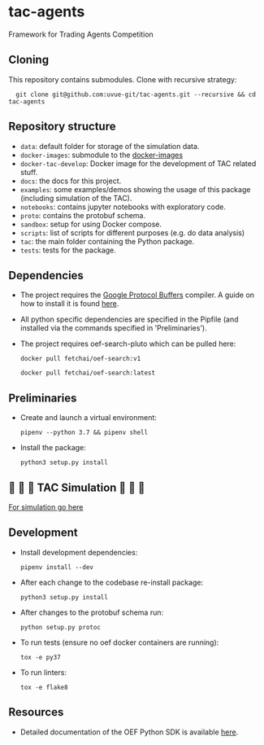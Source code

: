 # tac-agents

Framework for Trading Agents Competition

## Cloning

This repository contains submodules. Clone with recursive strategy:

	  git clone git@github.com:uvue-git/tac-agents.git --recursive && cd tac-agents

## Repository structure

- `data`: default folder for storage of the simulation data.
- `docker-images`: submodule to the [docker-images](https://github.com/uvue-git/docker-images.git)
- `docker-tac-develop`: Docker image for the development of TAC related stuff.  
- `docs`: the docs for this project.
- `examples`: some examples/demos showing the usage of this package (including simulation of the TAC).
- `notebooks`: contains jupyter notebooks with exploratory code.
- `proto`: contains the protobuf schema.
- `sandbox`: setup for using Docker compose.
- `scripts`: list of scripts for different purposes (e.g. do data analysis)
- `tac`: the main folder containing the Python package.
- `tests`: tests for the package.

## Dependencies

- The project requires the [Google Protocol Buffers](https://developers.google.com/protocol-buffers/) compiler. A guide on how to install it is found [here](https://fetchai.github.io/oef-sdk-python/user/install.html#protobuf-compiler).
- All python specific dependencies are specified in the Pipfile (and installed via the commands specified in 'Preliminaries').
- The project requires oef-search-pluto which can be pulled here:
	
	  docker pull fetchai/oef-search:v1

	  docker pull fetchai/oef-search:latest

## Preliminaries

- Create and launch a virtual environment:

      pipenv --python 3.7 && pipenv shell

- Install the package:

      python3 setup.py install

## 🤖 🤖 🤖 TAC Simulation 🤖 🤖 🤖 

[For simulation go here](../master/examples/simulation_demo)

## Development

- Install development dependencies:

	  pipenv install --dev

- After each change to the codebase re-install package:

      python3 setup.py install

- After changes to the protobuf schema run:

	  python setup.py protoc

- To run tests (ensure no oef docker containers are running):

      tox -e py37

- To run linters:

      tox -e flake8

## Resources

- Detailed documentation of the OEF Python SDK is available [here](https://fetchai.github.io/oef-sdk-python/oef.html).
